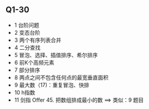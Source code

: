 ## Q1-30
- 1 台阶问题
- 2 变态台阶
- 3 两个有序列表合并
- 4 二分查找
- 5 冒泡、选择、插值排序、希尔排序
- 6 前K个高频元素
- 7 部分排序
- 8 两点之间不包含任何点的最宽垂直面积
- 9 最大数（17)：重复冒泡、快排
- 10 h指数
- 11 剑指 Offer 45. 把数组排成最小的数  ==> 类似：9 题目